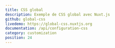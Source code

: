 ```yaml
---
title: CSS global
description: Exemple de CSS global avec Nuxt.js
github: global-css
livedemo: https://global-css.nuxtjs.org
documentation: /api/configuration-css
category: customization
position: 24
---
```

